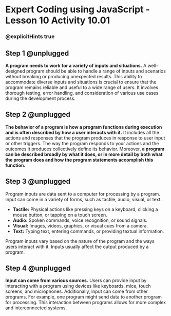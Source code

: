 # Expert Coding using JavaScript - Lesson 10 Activity 10.01
### @explicitHints true

## Step 1 @unplugged

**A program needs to work for a variety of inputs and situations.** A well-designed program should be able to handle a range of inputs and scenarios without breaking or producing unexpected results. This ability to accommodate diverse inputs and situations is crucial to ensure that the program remains reliable and useful to a wide range of users. It involves thorough testing, error handling, and consideration of various use cases during the development process.

## Step 2 @unplugged

**The behavior of a program is how a program functions during execution and is often described by how a user interacts with it.**
It includes all the actions and responses that the program produces in response to user input or other triggers. The way the program responds to your actions and the outcomes it produces collectively define its behavior.
Moreover, **a program can be described broadly by what it does, or in more detail by both what the program does and how the program statements accomplish this function.**

## Step 3 @unplugged

Program inputs are data sent to a computer for processing by a program. Input can come in a variety of forms, such as tactile, audio, visual, or text.

-   **Tactile:** Physical actions like pressing keys on a keyboard, clicking a mouse button, or tapping on a touch screen.
-   **Audio:** Spoken commands, voice recognition, or sound signals.
-   **Visual:** Images, videos, graphics, or visual cues from a camera.
-   **Text:** Typing text, entering commands, or providing textual information.

Program inputs vary based on the nature of the program and the ways users interact with it. 
Inputs usually affect the output produced by a program.

## Step 4 @unplugged

**Input can come from various sources.** Users can provide input by interacting with a program using devices like keyboards, mice, touch screens, and microphones. 
Additionally, input can come from other programs. For example, one program might send data to another program for processing. 
This interaction between programs allows for more complex and interconnected systems.